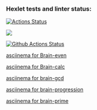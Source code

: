 ### Hexlet tests and linter status:
[![Actions Status](https://github.com/StanislavKls/php-project-lvl1/workflows/hexlet-check/badge.svg)](https://github.com/StanislavKls/php-project-lvl1/actions)

<a href="https://codeclimate.com/github/codeclimate/codeclimate/maintainability"><img src="https://api.codeclimate.com/v1/badges/a99a88d28ad37a79dbf6/maintainability" /></a>

[![Github Actions Status](https://github.com/StanislavKls/php-project-lvl1/workflows/PHP%20CI/badge.svg)](https://github.com/StanislavKls/php-project-lvl1/actions)



<a href="https://asciinema.org/a/U23smmXnLiTOi2fUqAUbnE3R6">asciinema for Brain-even</a>

<a href="https://asciinema.org/a/RkfHrSt7oMp2Ay4G38n5egvZ4">asciinema for Brain-calc</a>

<a href="https://asciinema.org/a/NgAedVJ18c1K7QLrQfg7x5Vw9">asciinema for brain-gcd</a>

<a href="https://asciinema.org/a/bXGJpuQKvbwGmmOmahPHZy5YY">asciinema for brain-progression</a>

<a href="https://asciinema.org/a/QpoBwMRez3tNjEluZQHQ9KkcI">asciinema for brain-prime</a>